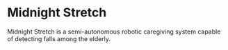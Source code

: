 # Midnight Stretch
Midnight Stretch is a semi-autonomous robotic caregiving system capable of detecting falls among the elderly.
